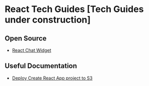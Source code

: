 # React Tech Guides [Tech Guides under construction]

## Open Source
- [React Chat Widget](https://github.com/Wolox/react-chat-widget)

## Useful Documentation

- [Deploy Create React App project to S3](./docs/cra-s3-compressed-deploy.md)
